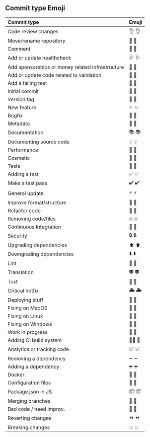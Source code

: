 

## Commit type	Emoji

|   Commit type              | Emoji                                         |
|:---------------------------|:----------------------------------------------|
|Code review changes	     |      👌️ :ok_hand:|
|Move/rename repository	     |  🚚️ :truck:|
|Comment                     |   💬️ :speech_balloon:|
|Add or update healthcheck   |   🩺️ :stethoscope:|
|Add sponsorships or money related infrastructure       |  💸️ :money_with_wings:|
|Add or update code related to validation        |  🦺️ :safety_vest:|
|Add a failing test          |   🧪️ :test_tube:|
|Initial commit              |   🎉️ :tada:|
|Version tag                 |   🔖️ :bookmark:|
|New feature	             |   ✨️ :sparkles:|
|Bugfix	                     |  🐛️ :bug:|
|Metadata	                 |  📇 :card_index:|
|Documentation	             |  📚️ :books:|
|Documenting source code	 |      💡 :bulb:|
|Performance	             |      🐎️ :racehorse:|
|Cosmetic	                 |  💄️ :lipstick:|
|Tests	                    |   🚨️ :rotating_light:|
|Adding a test	            |   ✅ :white_check_mark:|
|Make a test pass	        |   ✔️ :heavy_check_mark:|
|General update	            |   ⚡️ :zap:|
|Improve format/structure	|   🎨 :art:|
|Refactor code	            |   🔨 :hammer:|
|Removing code/files	    |       🔥 :fire:|
|Continuous Integration	     |  💚️ :green_heart:|
|Security	               |    🔒️ :lock:|
|Upgrading dependencies	    |   ⬆️ :arrow_up:|
|Downgrading dependencies	|   ⬇️ :arrow_down:|
|Lint	                    |   👕️ :shirt:|
|Translation	           |        👽️ :alien:|
|Text	                   |    📝️ :pencil:|
|Critical hotfix	        |       🚑️ :ambulance:|
|Deploying stuff	        |       🚀 :rocket:|
|Fixing on MacOS	       |        🍎️ :apple:|
|Fixing on Linux	        |       🐧️ :penguin:|
|Fixing on Windows	        |   🏁 :checkered_flag:|
|Work in progress	       |    🚧️ :construction:|
|Adding CI build system	   |    👷‍♂️️ :construction_worker:|
|Analytics or tracking code	|   📈️ :chart_with_upwards_trend:|
|Removing a dependency	   |    ➖️ :heavy_minus_sign:|
|Adding a dependency	  |         ➕️ :heavy_plus_sign:|
|Docker	                  |     🐳️ :whale:|
|Configuration files	    |         🔧️ :wrench:|
|Package.json in JS	       |    📦️ :package:|
|Merging branches	       |    🔀️ :twisted_rightwards_arrows:|
|Bad code / need improv.	|       💩️ :hankey:|
|Reverting changes	       |    ⏪ :rewind:|
|Breaking changes	       |    💥️ :boom:|
